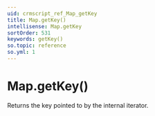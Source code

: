 ```yaml
---
uid: crmscript_ref_Map_getKey
title: Map.getKey()
intellisense: Map.getKey
sortOrder: 531
keywords: getKey()
so.topic: reference
so.yml: 1
---
```


# Map.getKey()

Returns the key pointed to by the internal iterator.
